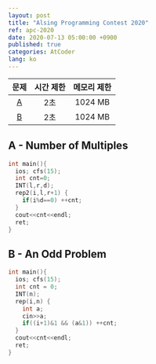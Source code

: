 ```yaml
---
layout: post
title: "Alsing Programming Contest 2020"
ref: apc-2020
date: 2020-07-13 05:00:00 +0900
published: true
categories: AtCoder
lang: ko
---
```


| 문제| 시간 제한 | 메모리 제한 |
|:-:|:-:|:-:|
|[A](#A)|2초|1024 MB|
|[B](#B)|2초|1024 MB|

<div class="divider"></div>

## A - Number of Multiples <a id="A"></a>
```cpp
int main(){
  ios; cfs(15);
  int cnt=0;
  INT(l,r,d);
  rep2(i,l,r+1) {
    if(i%d==0) ++cnt;
  }
  cout<<cnt<<endl;
  ret;
}
```

## B - An Odd Problem <a id="B"></a>
```cpp
int main(){
  ios; cfs(15);
  int cnt = 0;
  INT(n);
  rep(i,n) {
    int a;
    cin>>a;
    if((i+1)&1 && (a&1)) ++cnt;
  }
  cout<<cnt<<endl;
  ret;
}
```
